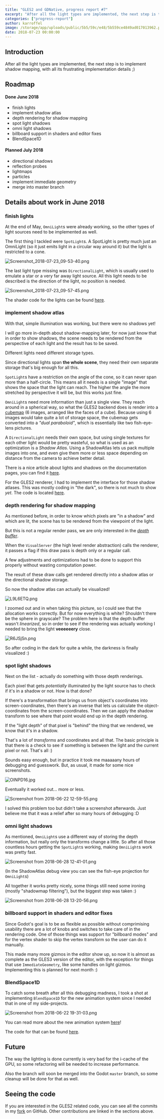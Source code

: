 ```yaml
---
title: "GLES2 and GDNative, progress report #7"
excerpt: "After all the light types are implemented, the next step is to implement shadow mapping, with all its frustrating implementation details ;)"
categories: ["progress-report"]
author: karroffel
image: /storage/app/uploads/public/5b5/59c/e48/5b559ce4849ad017013962.png
date: 2018-07-23 00:00:00
---
```


## Introduction

After all the light types are implemented, the next step is to implement shadow mapping, with all its frustrating implementation details ;)


## Roadmap

#### Done June 2018

- finish lights
- implement shadow atlas
- depth rendering for shadow mapping
- spot light shadows
- omni light shadows
- billboard support in shaders and editor fixes
- BlendSpace1D

#### Planned July 2018

- directional shadows
- reflection probes
- lightmaps
- particles
- implement immediate geometry
- merge into master branch


## Details about work in June 2018

### finish lights

At the end of May, `OmniLight`s were already working, so the other types of light sources need to be implemented as well.

The first thing I tackled were `SpotLight`s. A SpotLight is pretty much just an OmniLight (so it just emits light in a circular way around it) but the light is restricted to a cone.


![Screenshot_2018-07-23_09-53-40.png](/storage/app/uploads/public/5b5/589/a49/5b5589a49cc01310770344.png)

The last light type missing was `DirectionalLight`, which is usually used to emulate a star or a very far away light source.
All this light needs to be described is the direction of the light, no position is needed.


![Screenshot_2018-07-23_09-57-45.png](/storage/app/uploads/public/5b5/58a/8cc/5b558a8cc9034494048418.png)


The shader code for the lights can be found [here](https://github.com/karroffel/godot/blob/157da9a7c36eeaf1326708ed7432a2311a28032f/drivers/gles2/shaders/scene.glsl#L474-L614).


### implement shadow atlas

With that, simple illumination was working, but there were no shadows yet!

I will go more in-depth about shadow-mapping later, for now just know that in order to show shadows, the scene needs to be rendered from the perspective of each light and the result has to be saved.

Different lights need different storage types.

Since directional lights span **the whole scene**, they need their own separate storage that's big enough for all this.

`SpotLight`s have a restriction on the angle of the cone, so it can never span more than a half-circle. This means all it needs is a single "image" that shows the space that the light can reach. The higher the angle the more stretched by perspective it will be, but this works just fine.

`OmniLight`s need more information than just a single view. They reach around in a spherical way, so what the GLES2 backend does is render into a [cubemap](https://en.wikipedia.org/wiki/Cube_mapping) (6 images, arranged like the faces of a cube). Because using 6 images would take quite a lot of storage space, the cubemap gets converted into a *"dual paraboloid"*, which is essentially like two fish-eye-lens pictures.

A `DirectionalLight` needs their own space, but using single textures for each other light would be pretty wasteful, so what is used as an optimization is a *Shadow Atlas*. Using a ShadowAtlas lets us pack multiple images into one, and even give them more or less space depending on distance from the camera to achieve better detail.

There is a nice article about lights and shadows on the documentation pages, you can find it [here](http://docs.godotengine.org/en/3.0/tutorials/3d/lights_and_shadows.html#shadow-atlas).

For the GLES2 renderer, I had to implement the interface for those shadow atlases. This was mostly coding in "the dark", so there is not much to show *yet*. The code is located [here](https://github.com/karroffel/godot/blob/157da9a7c36eeaf1326708ed7432a2311a28032f/drivers/gles2/rasterizer_scene_gles2.cpp#L55-L389).


### depth rendering for shadow mapping

As mentioned before, in order to know which pixels are "in a shadow" and which are lit, the scene has to be rendered from the viewpoint of the light.

But this is not a regular render pass, we are only interested in the [*depth buffer*](https://en.wikipedia.org/wiki/Z-buffering).

When the `VisualServer` (the high level render abstraction) calls the renderer, it passes a flag if this draw pass is depth only or a regular call.

A few adjustments and optimizations had to be done to support this properly without wasting computation power.

The result of these draw calls get rendered directly into a shadow atlas or the directional shadow storage.

So now the shadow atlas can actually be visualized!


![L9L6ETQ.png](/storage/app/uploads/public/5b5/593/db7/5b5593db79d7a030918073.png)

I zoomed out and in when taking this picture, so I could see that the allocation works correctly. But for now everything is white? Shouldn't there be the sphere in grayscale? The problem here is that the depth buffer wasn't *linearized*, so in order to see if the rendering was actually working I needed to bring the light **veeeeeery** close.

![R6JSjSn.png](/storage/app/uploads/public/5b5/594/f7c/5b5594f7cfd5f912083002.png)

So after coding in the dark for quite a while, the darkness is finally visualized :)

### spot light shadows

Next on the list - actually do something with those depth renderings.

Each pixel that gets *potentially* illuminated by the light source has to check if it's in a shadow or not. How is that done?

If there's a transformation that brings us from object's coordinates into screen-coordinates, then there's an inverse that lets us calculate the object-coordinates from the screen-coordinates. Then we can apply the shadow transform to see where that point would end up in the depth rendering.

If the "light depth" of that pixel is "behind" the thing that we rendered, we know that it's in a shadow.

That's a lot of *transforms* and coordinates and all that. The basic principle is that there is a check to see if something is between the light and the current pixel or not. That's all :)

Sounds easy enough, but in practice it took me maaaaany hours of debugging and guesswork. But, as usual, it made for some nice screenshots.

![OINPD16.jpg](/storage/app/uploads/public/5b5/596/a6d/5b5596a6d5f6d253558345.jpg)

Eventually it worked out... more or less.


![Screenshot from 2018-06-22 12-59-55.png](/storage/app/uploads/public/5b5/596/ed7/5b5596ed7c099658849260.png)

I solved this problem too but didn't take a screenshot afterwards. Just believe me that it was a relief after so many hours of debugging :D


### omni light shadows

As mentioned, `OmniLight`s use a different way of storing the depth information, but really only the transforms change a little. So after all those countless hours getting the `SpotLight`s working, making `OmniLight`s work was pretty fast.



![Screenshot from 2018-06-28 12-41-01.png](/storage/app/uploads/public/5b5/597/940/5b5597940825e150760884.png)

(In the ShadowAtlas debug view you can see the fish-eye projection for `OmniLight`s)


All together it works pretty nicely, some things still need some ironing (mostly "shadowmap filtering"), but the biggest step was taken :)


![Screenshot from 2018-06-28 13-20-56.png](/storage/app/uploads/public/5b5/597/ff9/5b5597ff964fa910401532.png)

### billboard support in shaders and editor fixes

Since Godot's goal is to be as flexible as possible without comprimising usability there are a lot of knobs and switches to take care of in the rendering code.
One of those things was support for "billboard modes" and for the vertex shader to skip the vertex transform so the user can do it manually.

This made many more gizmos in the editor show up, so now it is almost as complete as the GLES3 version of the editor, with the exception for things that use `ImmediateGeometry`, like some handles on light gizmos. Implementing this is planned for next month :)

### BlendSpace1D

To catch some breath after all this debugging madness, I took a shot at implementing `BlendSpace1D` for the new animation system since I needed that in one of my side-projects.


![Screenshot from 2018-06-22 19-31-03.png](/storage/app/uploads/public/5b5/598/dc0/5b5598dc0ada4668331903.png)

You can read more about the new animation system [here](https://godotengine.org/article/godot-gets-new-animation-tree-state-machine)!

The code for that can be found [here](https://github.com/godotengine/godot/blob/17b44e44b9a34e540cf48ee0a7335ecefcd0c3b7/scene/animation/animation_blend_space_1d.cpp).

## Future

The way the lighting is done currently is very bad for the i-cache of the GPU, so some refactoring will be needed to increase performance.

Also the branch will soon be merged into the Godot `master` branch, so some cleanup will be done for that as well.

## Seeing the code

If you are interested in the GLES2 related code, you can see all the commits in my [fork](https://github.com/karroffel/godot/tree/gles2) on GitHub. Other contributions are linked in the sections above.
